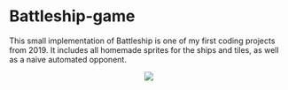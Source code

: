 # Battleship-game
This small implementation of Battleship is one of my first coding projects from 2019. It includes all homemade sprites for the ships and tiles, as well as a naive automated opponent.

<p align="center">
  <img src="[http://www.fillmurray.com/460/300](https://user-images.githubusercontent.com/56118785/217640078-7c4d3cba-8fee-4fc1-a43a-5719ea192512.gif)">
</p>






